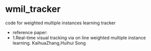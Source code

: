 # wmil_tracker
code for weighted multiple instances learning tracker 

- reference paper:
- 1.Real-time visual tracking via on line weighted multiple instance learning. KaihuaZhang,Huihui Song
